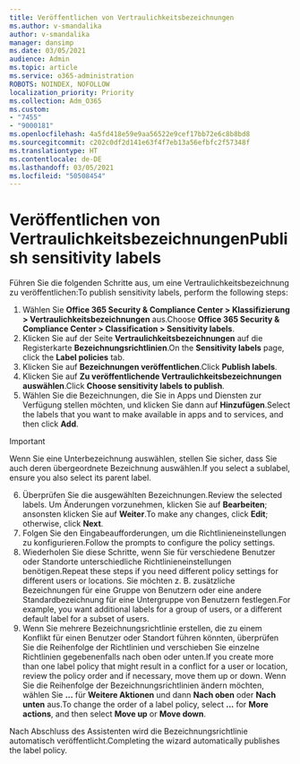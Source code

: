 ```yaml
---
title: Veröffentlichen von Vertraulichkeitsbezeichnungen
ms.author: v-smandalika
author: v-smandalika
manager: dansimp
ms.date: 03/05/2021
audience: Admin
ms.topic: article
ms.service: o365-administration
ROBOTS: NOINDEX, NOFOLLOW
localization_priority: Priority
ms.collection: Adm_O365
ms.custom:
- "7455"
- "9000181"
ms.openlocfilehash: 4a5fd418e59e9aa56522e9cef17bb72e6c8b8bd8
ms.sourcegitcommit: c202c0df2d141e63f4f7eb13a56efbfc2f57348f
ms.translationtype: HT
ms.contentlocale: de-DE
ms.lasthandoff: 03/05/2021
ms.locfileid: "50508454"
---
```

# <a name="publish-sensitivity-labels"></a><span data-ttu-id="45d66-102">Veröffentlichen von Vertraulichkeitsbezeichnungen</span><span class="sxs-lookup"><span data-stu-id="45d66-102">Publish sensitivity labels</span></span>

<span data-ttu-id="45d66-103">Führen Sie die folgenden Schritte aus, um eine Vertraulichkeitsbezeichnung zu veröffentlichen:</span><span class="sxs-lookup"><span data-stu-id="45d66-103">To publish sensitivity labels, perform the following steps:</span></span>

1. <span data-ttu-id="45d66-104">Wählen Sie **Office 365 Security & Compliance Center > Klassifizierung > Vertraulichkeitsbezeichnungen** aus.</span><span class="sxs-lookup"><span data-stu-id="45d66-104">Choose **Office 365 Security & Compliance Center > Classification > Sensitivity labels**.</span></span>
2. <span data-ttu-id="45d66-105">Klicken Sie auf der Seite **Vertraulichkeitsbezeichnungen** auf die Registerkarte **Bezeichnungsrichtlinien**.</span><span class="sxs-lookup"><span data-stu-id="45d66-105">On the **Sensitivity labels** page, click the **Label policies** tab.</span></span>
3. <span data-ttu-id="45d66-106">Klicken Sie auf **Bezeichnungen veröffentlichen**.</span><span class="sxs-lookup"><span data-stu-id="45d66-106">Click **Publish labels**.</span></span>
4. <span data-ttu-id="45d66-107">Klicken Sie auf **Zu veröffentlichende Vertraulichkeitsbezeichnungen auswählen**.</span><span class="sxs-lookup"><span data-stu-id="45d66-107">Click **Choose sensitivity labels to publish**.</span></span> 
5. <span data-ttu-id="45d66-108">Wählen Sie die Bezeichnungen, die Sie in Apps und Diensten zur Verfügung stellen möchten, und klicken Sie dann auf **Hinzufügen**.</span><span class="sxs-lookup"><span data-stu-id="45d66-108">Select the labels that you want to make available in apps and to services, and then click **Add**.</span></span>
> [!IMPORTANT]
> <span data-ttu-id="45d66-109">Wenn Sie eine Unterbezeichnung auswählen, stellen Sie sicher, dass Sie auch deren übergeordnete Bezeichnung auswählen.</span><span class="sxs-lookup"><span data-stu-id="45d66-109">If you select a sublabel, ensure you also select its parent label.</span></span>
6. <span data-ttu-id="45d66-110">Überprüfen Sie die ausgewählten Bezeichnungen.</span><span class="sxs-lookup"><span data-stu-id="45d66-110">Review the selected labels.</span></span> <span data-ttu-id="45d66-111">Um Änderungen vorzunehmen, klicken Sie auf **Bearbeiten**; ansonsten klicken Sie auf **Weiter**.</span><span class="sxs-lookup"><span data-stu-id="45d66-111">To make any changes, click **Edit**; otherwise, click **Next**.</span></span>
7. <span data-ttu-id="45d66-112">Folgen Sie den Eingabeaufforderungen, um die Richtlinieneinstellungen zu konfigurieren.</span><span class="sxs-lookup"><span data-stu-id="45d66-112">Follow the prompts to configure the policy settings.</span></span>
8. <span data-ttu-id="45d66-113">Wiederholen Sie diese Schritte, wenn Sie für verschiedene Benutzer oder Standorte unterschiedliche Richtlinieneinstellungen benötigen.</span><span class="sxs-lookup"><span data-stu-id="45d66-113">Repeat these steps if you need different policy settings for different users or locations.</span></span> <span data-ttu-id="45d66-114">Sie möchten z. B. zusätzliche Bezeichnungen für eine Gruppe von Benutzern oder eine andere Standardbezeichnung für eine Untergruppe von Benutzern festlegen.</span><span class="sxs-lookup"><span data-stu-id="45d66-114">For example, you want additional labels for a group of users, or a different default label for a subset of users.</span></span>
9. <span data-ttu-id="45d66-115">Wenn Sie mehrere Bezeichnungsrichtlinie erstellen, die zu einem Konflikt für einen Benutzer oder Standort führen könnten, überprüfen Sie die Reihenfolge der Richtlinien und verschieben Sie einzelne Richtlinien gegebenenfalls nach oben oder unten.</span><span class="sxs-lookup"><span data-stu-id="45d66-115">If you create more than one label policy that might result in a conflict for a user or location, review the policy order and if necessary, move them up or down.</span></span> <span data-ttu-id="45d66-116">Wenn Sie die Reihenfolge der Bezeichnungsrichtlinien ändern möchten, wählen Sie **...** für **Weitere Aktionen** und dann **Nach oben** oder **Nach unten** aus.</span><span class="sxs-lookup"><span data-stu-id="45d66-116">To change the order of a label policy, select **...** for **More actions**, and then select **Move up** or **Move down**.</span></span>

<span data-ttu-id="45d66-117">Nach Abschluss des Assistenten wird die Bezeichnungsrichtlinie automatisch veröffentlicht.</span><span class="sxs-lookup"><span data-stu-id="45d66-117">Completing the wizard automatically publishes the label policy.</span></span>


